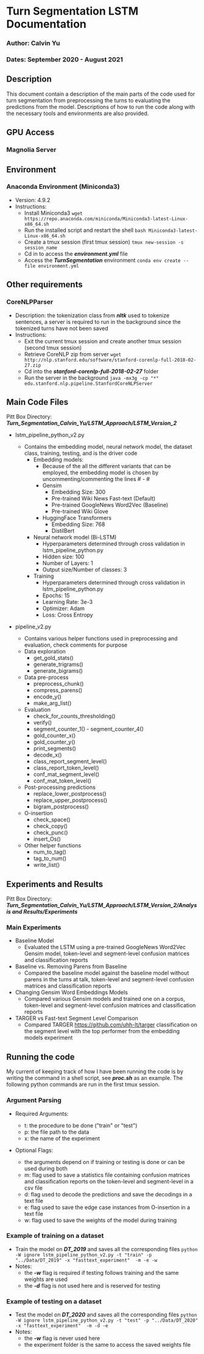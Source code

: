 # Turn Segmentation LSTM Documentation
### Author: Calvin Yu
### Dates: September 2020 - August 2021
## Description
This document contain a description of the main parts of the code used for turn segmentation from preprocessing the turns to evaluating the predictions from the model. Descriptions of how to run the code along with the necessary tools and environments are also provided.

## GPU Access
### Magnolia Server


## Environment
### Anaconda Environment (Miniconda3)
* Version: 4.9.2
* Instructions:
  * Install Miniconda3 
  ```wget https://repo.anaconda.com/miniconda/Miniconda3-latest-Linux-x86_64.sh```
  * Run the installed script and restart the shell
  ```bash Miniconda3-latest-Linux-x86_64.sh```
  * Create a tmux session (first tmux session)
  ```tmux new-session -s session_name```
  * Cd in to access the ***environment.yml*** file
  *  Access the  ***TurnSegmentation*** environment
  ```conda env create --file environment.yml```

## Other requirements
### CoreNLPParser
* Description: the tokenization class from ***nltk*** used to tokenize sentences, a server is required to run in the background since the tokenized turns have not been saved
* Instructions: 
  * Exit the current tmux session and create another tmux session (second tmux session)
  * Retrieve CoreNLP zip from server
  ```wget http://nlp.stanford.edu/software/stanford-corenlp-full-2018-02-27.zip```
  * Cd into the ***stanford-corenlp-full-2018-02-27*** folder
  * Run the server in the background 
  ```java -mx3g -cp "*" edu.stanford.nlp.pipeline.StanfordCoreNLPServer```

## Main Code Files
Pitt Box Directory: ***Turn_Segmentation_Calvin_Yu/LSTM_Approach/LSTM_Version_2***
* lstm\_pipeline\_python_v2.py
  * Contains the embedding model, neural network model, the dataset class, training, testing, and is the driver code
	  * Embedding models:
		  * Because of the all the different variants that can be employed, the embedding model is chosen by uncommenting/commenting the lines # - #
		  * Gensim 
			  * Embedding Size: 300
			  * Pre-trained Wiki News Fast-text (Default)
			  * Pre-trained GoogleNews Word2Vec (Baseline)
			  * Pre-trained Wiki Glove
		  * HuggingFace Transformers
			  * Embedding Size: 768
			  * DistilBert
	* Neural network model (Bi-LSTM)
		* Hyperparameters determined through cross validation in lstm_pipeline_python.py
		* Hidden size: 100
		* Number of Layers: 1
		* Output size/Number of classes: 3
	* Training
		* Hyperparameters determined through cross validation in lstm_pipeline_python.py
		* Epochs: 15
		* Learning Rate: 3e-3
		* Optimizer: Adam
		* Loss: Cross Entropy

* pipeline_v2.py
  * Contains various helper functions used in preprocessing and evaluation, check comments for purpose
  * Data exploration
	  * get_gold_stats()
	  * generate_trigrams()
	  * generate_bigrams()
  * Data pre-process
	  * preprocess_chunk()
	  * compress_parens()
	  * encode_y()
	  * make_arg_list()
  * Evaluation
	  * check_for_counts_thresholding()
	  * verify()
	  * segment_counter_1() - segment_counter_4()
	  * gold_counter_x()
	  * gold_counter_y()
	  * print_segments()
	  * decode_x()
	  * class_report_segment_level()
	  * class_report_token_level()
	  * conf_mat_segment_level()
	  * conf_mat_token_level()
  * Post-processing predictions
	  * replace_lower_postprocess()
	  * replace_upper_postprocess()
	  * bigram_postprocess()
  * O-insertion
	  * check_space()
	  * check_copy()
	  * check_punc()
	  * insert_Os()
  * Other helper functions
	  * num_to_tag()
	  * tag_to_num()
	  * write_list()

## Experiments and Results
Pitt Box Directory: ***Turn_Segmentation_Calvin_Yu/LSTM_Approach/LSTM_Version_2/Analysis and Results/Experiments***
### Main Experiments
  * Baseline Model
	  * Evaluated the LSTM using a pre-trained GoogleNews Word2Vec Gensim model, token-level and segment-level confusion matrices and classification reports
  * Baseline vs. Removing Parens from Baseline
	  * Compared the baseline model against the baseline model without parens in the turns at talk, token-level and segment-level confusion matrices and classification reports
  * Changing Gensim Word Embeddings Models
	  * Compared various Gensim models and trained one on a corpus, token-level and segment-level confusion matrices and classification reports
  * TARGER vs Fast-text Segment Level Comparison
	  * Compared TARGER https://github.com/uhh-lt/targer classification on the segment level with the top performer from the embedding models experiment

## Running the code
My current of keeping track of how I have been running the code is by writing the command in a shell script, see ***proc.sh*** as an example. The following python commands are run in the first tmux session.
### Argument Parsing
* Required Arguments:
  * t: the procedure to be done ("train" or "test")
  * p: the file path to the data
  * x: the name of the experiment

* Optional Flags:
  * the arguments depend on if training or testing is done or can be used during both 
  * m: flag used to save a statistics file containing confusion matrices and classification reports on the token-level and segment-level in a csv file
  * d: flag used to decode the predictions and save the decodings in a text file
  * e: flag used to save the edge case instances from O-insertion in a text file
  * w: flag used to save the weights of the model during training
 
### Example of training on a dataset
* Train the model on ***DT_2019*** and saves all the corresponding files
```python -W ignore lstm_pipeline_python_v2.py -t "train" -p "../Data/DT_2019" -x "fasttext_experiment"  -m -e -w``` 
* Notes:
	* the ***-w*** flag is required if testing follows training and the same weights are used
	* the ***-d*** flag is not used here and is reserved for testing

### Example of testing on a dataset
* Test the model on ***DT_2020*** and saves all the corresponding files 
```python -W ignore lstm_pipeline_python_v2.py -t "test" -p "../Data/DT_2020" -x "fasttext_experiment"  -m -d -e ``` 
* Notes:
	* the ***-w*** flag is never used here
	* the experiment folder is the same to access the saved weights file